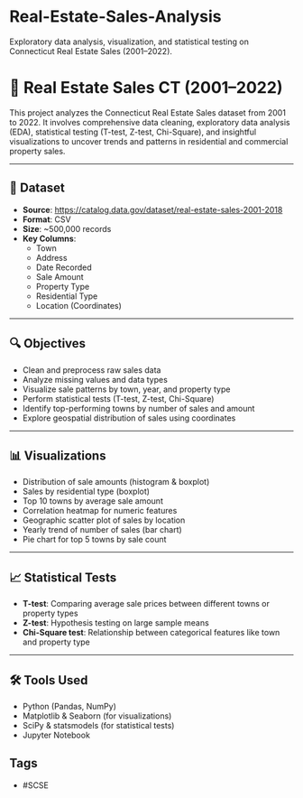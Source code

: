 # Real-Estate-Sales-Analysis
Exploratory data analysis, visualization, and statistical testing on Connecticut Real Estate Sales (2001–2022).
# 🏡 Real Estate Sales CT (2001–2022)

This project analyzes the Connecticut Real Estate Sales dataset from 2001 to 2022. It involves comprehensive data cleaning, exploratory data analysis (EDA), statistical testing (T-test, Z-test, Chi-Square), and insightful visualizations to uncover trends and patterns in residential and commercial property sales.

---

## 📁 Dataset
- **Source**: https://catalog.data.gov/dataset/real-estate-sales-2001-2018
- **Format**: CSV
- **Size**: ~500,000 records
- **Key Columns**:
  - Town
  - Address
  - Date Recorded
  - Sale Amount
  - Property Type
  - Residential Type
  - Location (Coordinates)

---

## 🔍 Objectives

- Clean and preprocess raw sales data
- Analyze missing values and data types
- Visualize sale patterns by town, year, and property type
- Perform statistical tests (T-test, Z-test, Chi-Square)
- Identify top-performing towns by number of sales and amount
- Explore geospatial distribution of sales using coordinates

---

## 📊 Visualizations

- Distribution of sale amounts (histogram & boxplot)
- Sales by residential type (boxplot)
- Top 10 towns by average sale amount
- Correlation heatmap for numeric features
- Geographic scatter plot of sales by location
- Yearly trend of number of sales (bar chart)
- Pie chart for top 5 towns by sale count

---

## 📈 Statistical Tests

- **T-test**: Comparing average sale prices between different towns or property types
- **Z-test**: Hypothesis testing on large sample means
- **Chi-Square test**: Relationship between categorical features like town and property type

---

## 🛠️ Tools Used

- Python (Pandas, NumPy)
- Matplotlib & Seaborn (for visualizations)
- SciPy & statsmodels (for statistical tests)
- Jupyter Notebook

## Tags
- #SCSE

